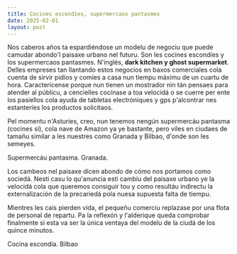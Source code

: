 ```yaml
---
title: Cocines escondíes, supermercaos pantasmes
date: 2025-02-01
layout: post
---
```


Nos caberos años ta espardiéndose un modelu de negociu que puede camudar abondo'l paisaxe urbano nel futuru. Son les cocines escondíes y los supermercaos pantasmes. N'inglés, **dark kitchen y ghost supermarket**. Delles empreses tan llantando estos negocios en baxos comerciales cola cuenta de sirvir pidíos y comíes a casa nun tiempu máximu de un cuartu de hora. Caracterícense porque nun tienen un mostrador nin tán pensaes para atender al públicu, a cencielles cocínase a toa velocidá o se cuerre per ente los pasiellos cola ayuda de tabletas electróniques y gps p'alcontrar nes estanteríes los productos solicitaos.

Pel momentu n'Asturies, creo, nun tenemos nengún supermercáu pantasma (cocines sí), cola nave de Amazon ya ye bastante, pero viles en ciudaes de tamañu similar a les nuestres como Granada y Bilbao, d'onde son les semeyes.

Supermercáu pantasma. Granada.

Los cambeos nel paisaxe dicen abondo de cómo nos portamos como sociedá. Nesti casu lo qu'anuncia esti cambiu del paisaxe urbano ye la velocidá cola que queremos consiguir tou y como resultáu indirectu la externalización de la precariedá pola nuesa supuesta falta de tiempu. 

Mientres les cais pierden vida, el pequeñu comerciu replazase por una flota de personal de repartu. Pa la reflexón y l'alderique queda comprobar finalmente si esta va ser la única ventaya del modelu de la ciudá de los quince minutos.

Cocina escondía. Bilbao
